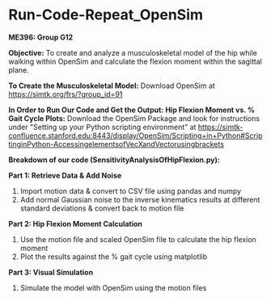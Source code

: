 # Run-Code-Repeat_OpenSim
**ME396: Group G12**

**Objective:** To create and analyze a musculoskeletal model of the hip while walking within OpenSim and calculate the flexion moment within the sagittal plane.

**To Create the Musculoskeletal Model:** Download OpenSim at https://simtk.org/frs/?group_id=91

**In Order to Run Our Code and Get the Output: Hip Flexion Moment vs. % Gait Cycle Plots:** Download the OpenSim Package and look for instructions under "Setting up your Python scripting environment" at https://simtk-confluence.stanford.edu:8443/display/OpenSim/Scripting+in+Python#ScriptinginPython-AccessingelementsofVecXandVectorusingbrackets

**Breakdown of our code (SensitivityAnalysisOfHipFlexion.py):**

**Part 1: Retrieve Data & Add Noise**
1. Import motion data & convert to CSV file using pandas and numpy
2. Add normal Gaussian noise to the inverse kinematics results at different standard deviations & convert back to motion file
   
**Part 2: Hip Flexion Moment Calculation**
1. Use the motion file and scaled OpenSim file to calculate the hip flexion moment
2. Plot the results against the % gait cycle using matplotlib
   
**Part 3: Visual Simulation**
1. Simulate the model with OpenSim using the motion files
